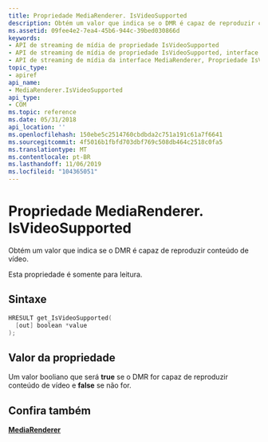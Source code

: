 ```yaml
---
title: Propriedade MediaRenderer. IsVideoSupported
description: Obtém um valor que indica se o DMR é capaz de reproduzir conteúdo de vídeo.
ms.assetid: 09fee4e2-7ea4-45b6-944c-39bed030866d
keywords:
- API de streaming de mídia de propriedade IsVideoSupported
- API de streaming de mídia de propriedade IsVideoSupported, interface MediaRenderer
- API de streaming de mídia da interface MediaRenderer, Propriedade IsVideoSupported
topic_type:
- apiref
api_name:
- MediaRenderer.IsVideoSupported
api_type:
- COM
ms.topic: reference
ms.date: 05/31/2018
api_location: ''
ms.openlocfilehash: 150ebe5c2514760cbdbda2c751a191c61a7f6641
ms.sourcegitcommit: 4f5016b1fbfd703dbf769c508db464c2518c0fa5
ms.translationtype: MT
ms.contentlocale: pt-BR
ms.lasthandoff: 11/06/2019
ms.locfileid: "104365051"
---
```

# <a name="mediarendererisvideosupported-property"></a>Propriedade MediaRenderer. IsVideoSupported

Obtém um valor que indica se o DMR é capaz de reproduzir conteúdo de vídeo.

Esta propriedade é somente para leitura.

## <a name="syntax"></a>Sintaxe


```C++
HRESULT get_IsVideoSupported(
  [out] boolean *value
);
```



## <a name="property-value"></a>Valor da propriedade

Um valor booliano que será **true** se o DMR for capaz de reproduzir conteúdo de vídeo e **false** se não for.

## <a name="see-also"></a>Confira também

<dl> <dt>

[**MediaRenderer**](mediarenderer.md)
</dt> </dl>

 

 




